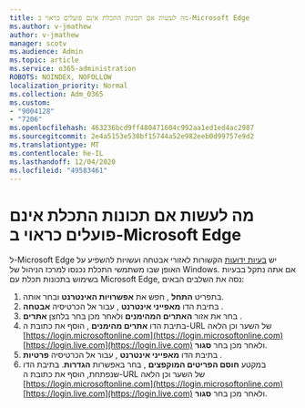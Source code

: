 ```yaml
---
title: מה לעשות אם תכונות התכלת אינם פועלים כראוי ב-Microsoft Edge
ms.author: v-jmathew
author: v-jmathew
manager: scotv
ms.audience: Admin
ms.topic: article
ms.service: o365-administration
ROBOTS: NOINDEX, NOFOLLOW
localization_priority: Normal
ms.collection: Adm_O365
ms.custom:
- "9004128"
- "7206"
ms.openlocfilehash: 463236bcd9ff480471604c992aa1ed1ed4ac2987
ms.sourcegitcommit: 2e4a5153e530bf15744a52e982eeb0d99757e9d2
ms.translationtype: MT
ms.contentlocale: he-IL
ms.lasthandoff: 12/04/2020
ms.locfileid: "49583461"
---
```

# <a name="what-to-do-if-azure-features-dont-work-properly-in-microsoft-edge"></a>מה לעשות אם תכונות התכלת אינם פועלים כראוי ב-Microsoft Edge

ל-Microsoft Edge יש [בעיות ידועות](https://go.microsoft.com/fwlink/?linkid=2140608) הקשורות לאזורי אבטחה ועשויות להשפיע על האופן שבו משתמשי התכלת נכנסו למרכז הניהול של Windows. אם אתה נתקל בבעיות בשימוש בתכונות תכלת עם Microsoft Edge, נסה את השלבים הבאים:

1. בתפריט **התחל** , חפש את **אפשרויות האינטרנט** ובחר אותה.
2. בתיבת הדו **מאפייני אינטרנט** , עבור אל הכרטיסיה **אבטחה** .
3. בחר את אזור **האתרים המהימנים** ולאחר מכן בחר בלחצן **אתרים** .
4. בתיבת הדו **אתרים מהימנים** , הוסף את כתובת ה-URL של השער וכן הלאה [https://login.microsoftonline.com](https://login.microsoftonline.com) [https://login.live.com](https://login.live.com) ולאחר מכן בחר **סגור**.
5. בתיבת הדו **מאפייני אינטרנט** , עבור אל הכרטיסיה **פרטיות** .
6. במקטע **חוסם הפריטים המוקפצים** , בחר באפשרות **הגדרות**. בתיבת הדו שנפתחת, הוסף את כתובת ה-URL של השער וכן הלאה [https://login.microsoftonline.com](https://login.microsoftonline.com) [https://login.live.com](https://login.live.com) ולאחר מכן בחר **סגור**.
